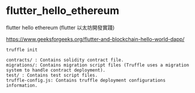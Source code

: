 # flutter_hello_ethereum
flutter hello ethereum (flutter 以太坊開發實踐)

https://www.geeksforgeeks.org/flutter-and-blockchain-hello-world-dapp/

``` 
truffle init

contracts/ : Contains solidity contract file.
migrations/: Contains migration script files (Truffle uses a migration system to handle contract deployment).
test/ : Contains test script files.
truffle-config.js: Contains truffle deployment configurations information.
```